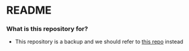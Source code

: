 # README #

### What is this repository for? ###

* This repository is a backup and we should refer to [this repo](https://github.com/htbkoo/PomodoroClockRevisitReactRedux) instead
